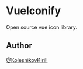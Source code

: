 # VueIconify

Open source vue icon library.

## Author

[@KolesnikovKirill](https://github.com/kolesnikovKirill)